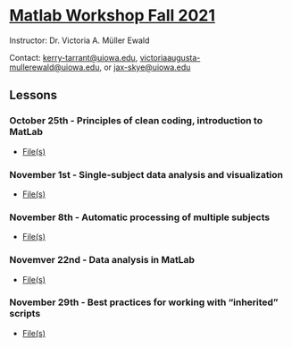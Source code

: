# [Matlab Workshop Fall 2021](https://uihackyhour.github.io/matlabfall2021)

Instructor: Dr. Victoria A. Müller Ewald

Contact: kerry-tarrant@uiowa.edu, victoriaaugusta-mullerewald@uiowa.edu, or jax-skye@uiowa.edu

## Lessons

### October 25th - Principles of clean coding, introduction to MatLab
* <a href="https://github.com/UIHackyHour/matlabfall2021/master" download="download">File(s)</a>

### November 1st - Single-subject data analysis and visualization
* <a href="/nov1" download="download">File(s)</a>

### November 8th - Automatic processing of multiple subjects
* <a href="/nov8" download="download">File(s)</a>

### Novemver 22nd - Data analysis in MatLab
* <a href="/nov22" download="download">File(s)</a>

### November 29th - Best practices for working with “inherited” scripts
* <a href="/nov29" download="download">File(s)</a>
